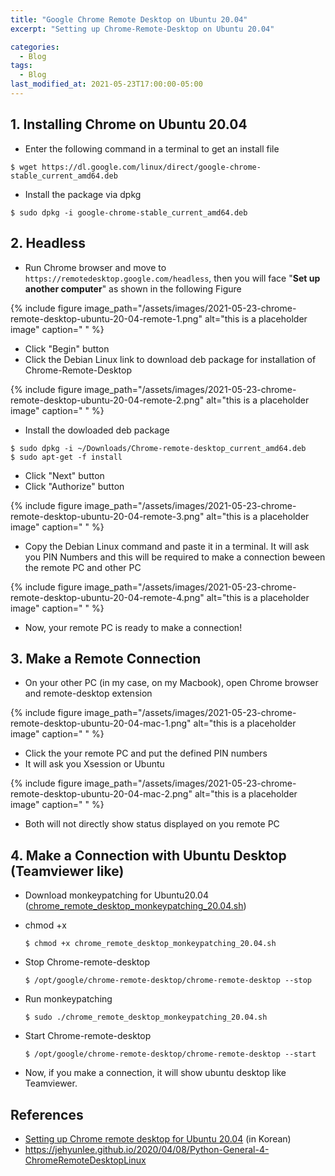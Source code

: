```yaml
---
title: "Google Chrome Remote Desktop on Ubuntu 20.04"
excerpt: "Setting up Chrome-Remote-Desktop on Ubuntu 20.04"

categories:
  - Blog
tags:
  - Blog
last_modified_at: 2021-05-23T17:00:00-05:00
---
```




## 1. Installing Chrome on Ubuntu 20.04

- Enter the following command in a terminal to get an install file

```
$ wget https://dl.google.com/linux/direct/google-chrome-stable_current_amd64.deb
```

- Install the package via dpkg

```
$ sudo dpkg -i google-chrome-stable_current_amd64.deb
```



## 2. Headless

- Run Chrome browser and move to `https://remotedesktop.google.com/headless`, then you will face "**Set up another computer**" as shown in the following Figure

{% include figure image_path="/assets/images/2021-05-23-chrome-remote-desktop-ubuntu-20-04-remote-1.png" alt="this is a placeholder image" caption=" " %}

- Click "Begin" button
- Click the Debian Linux link to download deb package for installation of Chrome-Remote-Desktop

{% include figure image_path="/assets/images/2021-05-23-chrome-remote-desktop-ubuntu-20-04-remote-2.png" alt="this is a placeholder image" caption=" " %}

- Install the dowloaded deb package

```
$ sudo dpkg -i ~/Downloads/Chrome-remote-desktop_current_amd64.deb
$ sudo apt-get -f install
```

- Click "Next" button
- Click "Authorize" button

{% include figure image_path="/assets/images/2021-05-23-chrome-remote-desktop-ubuntu-20-04-remote-3.png" alt="this is a placeholder image" caption=" " %}

- Copy the Debian Linux command and paste it in a terminal. It will ask you PIN Numbers and this will be required to make a connection beween the remote PC and other PC

{% include figure image_path="/assets/images/2021-05-23-chrome-remote-desktop-ubuntu-20-04-remote-4.png" alt="this is a placeholder image" caption=" " %}

- Now, your remote PC is ready to make a connection!



## 3. Make a Remote Connection

- On your other PC (in my case, on my Macbook), open Chrome browser and remote-desktop extension

{% include figure image_path="/assets/images/2021-05-23-chrome-remote-desktop-ubuntu-20-04-mac-1.png" alt="this is a placeholder image" caption=" " %}

- Click the your remote PC and put the defined PIN numbers
- It will ask you Xsession or Ubuntu

{% include figure image_path="/assets/images/2021-05-23-chrome-remote-desktop-ubuntu-20-04-mac-2.png" alt="this is a placeholder image" caption=" " %}

- Both will not directly show status displayed on you remote PC



## 4. Make a Connection with Ubuntu Desktop (Teamviewer like)

- Download monkeypatching for Ubuntu20.04 ([chrome_remote_desktop_monkeypatching_20.04.sh](https://jehyunlee.github.io/2020/04/08/Python-General-4-ChromeRemoteDesktopLinux/chrome_remote_desktop_monkeypatching_20.04.sh))

- chmod +x

  ```
  $ chmod +x chrome_remote_desktop_monkeypatching_20.04.sh
  ```

- Stop Chrome-remote-desktop

  ```
  $ /opt/google/chrome-remote-desktop/chrome-remote-desktop --stop
  ```

- Run monkeypatching

  ```
  $ sudo ./chrome_remote_desktop_monkeypatching_20.04.sh
  ```

- Start Chrome-remote-desktop

  ```
  $ /opt/google/chrome-remote-desktop/chrome-remote-desktop --start
  ```

- Now, if you make a connection, it will show ubuntu desktop like Teamviewer.



## References

- [Setting up Chrome remote desktop for Ubuntu 20.04](https://goodtogreate.tistory.com/entry/%ED%81%AC%EB%A1%AC-%EC%9B%90%EA%B2%A9%EB%8D%B0%EC%8A%A4%ED%81%AC%ED%83%91-Ubuntu-2004%EC%97%90%EC%84%9C-%EC%84%A4%EC%A0%95) (in Korean)
- https://jehyunlee.github.io/2020/04/08/Python-General-4-ChromeRemoteDesktopLinux

